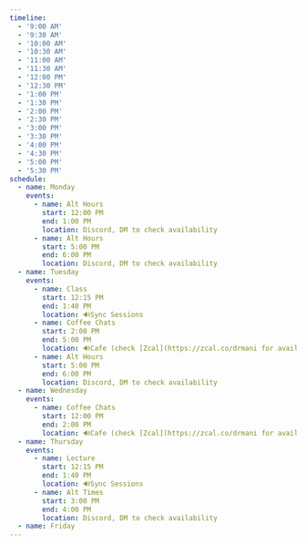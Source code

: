 ```yaml
---
timeline:
  - '9:00 AM'
  - '9:30 AM'
  - '10:00 AM'
  - '10:30 AM'
  - '11:00 AM'
  - '11:30 AM'
  - '12:00 PM'
  - '12:30 PM'
  - '1:00 PM'
  - '1:30 PM'
  - '2:00 PM'
  - '2:30 PM'
  - '3:00 PM'
  - '3:30 PM'
  - '4:00 PM'
  - '4:30 PM'
  - '5:00 PM'
  - '5:30 PM'
schedule:
  - name: Monday
    events:
      - name: Alt Hours
        start: 12:00 PM
        end: 1:00 PM
        location: Discord, DM to check availability
      - name: Alt Hours
        start: 5:00 PM
        end: 6:00 PM
        location: Discord, DM to check availability
  - name: Tuesday
    events:
      - name: Class
        start: 12:15 PM
        end: 1:40 PM
        location: 🔊Sync Sessions
      - name: Coffee Chats
        start: 2:00 PM
        end: 5:00 PM
        location: 🔊Cafe (check [Zcal](https://zcal.co/drmani for availability)
      - name: Alt Hours
        start: 5:00 PM
        end: 6:00 PM
        location: Discord, DM to check availability
  - name: Wednesday
    events:
      - name: Coffee Chats
        start: 12:00 PM
        end: 2:00 PM
        location: 🔊Cafe (check [Zcal](https://zcal.co/drmani for availability)
  - name: Thursday
    events:
      - name: Lecture
        start: 12:15 PM
        end: 1:40 PM
        location: 🔊Sync Sessions
      - name: Alt Times
        start: 3:00 PM
        end: 4:00 PM
        location: Discord, DM to check availability
  - name: Friday
---
```

